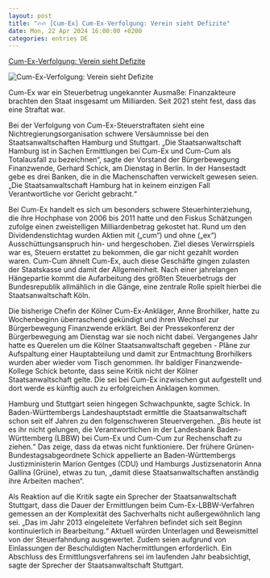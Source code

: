 ```yaml
---
layout: post
title: "🔥🔥 [Cum-Ex] Cum-Ex-Verfolgung: Verein sieht Defizite"
date: Mon, 22 Apr 2024 16:00:00 +0200
categories: entries DE
---
```

[Cum-Ex-Verfolgung: Verein sieht Defizite](https://www.schwaebische.de/regional/baden-wuerttemberg/cum-ex-verfolgung-verein-sieht-defizite-2466821)

![Cum-Ex-Verfolgung: Verein sieht Defizite](https://cdn.schwaebische.de/2024/04/23/7c8cf43f-80f1-499c-9723-33d425c6af70.jpeg)

Cum-Ex war ein Steuerbetrug ungekannter Ausmaße: Finanzakteure brachten den Staat insgesamt um Milliarden. Seit 2021 steht fest, dass das eine Straftat war.

Bei der Verfolgung von Cum-Ex-Steuerstraftaten sieht eine Nichtregierungsorganisation schwere Versäumnisse bei den Staatsanwaltschaften Hamburg und Stuttgart. „Die Staatsanwaltschaft Hamburg ist in Sachen Ermittlungen bei Cum-Ex und Cum-Cum als Totalausfall zu bezeichnen“, sagte der Vorstand der Bürgerbewegung Finanzwende, Gerhard Schick, am Dienstag in Berlin. In der Hansestadt gebe es drei Banken, die in die Machenschaften verwickelt gewesen seien. „Die Staatsanwaltschaft Hamburg hat in keinem einzigen Fall Verantwortliche vor Gericht gebracht.“

Bei Cum-Ex handelt es sich um besonders schwere Steuerhinterziehung, die ihre Hochphase von 2006 bis 2011 hatte und den Fiskus Schätzungen zufolge einen zweistelligen Milliardenbetrag gekostet hat. Rund um den Dividendenstichtag wurden Aktien mit („cum“) und ohne („ex“) Ausschüttungsanspruch hin- und hergeschoben. Ziel dieses Verwirrspiels war es, Steuern erstattet zu bekommen, die gar nicht gezahlt worden waren. Cum-Cum ähnelt Cum-Ex, auch diese Geschäfte gingen zulasten der Staatskasse und damit der Allgemeinheit. Nach einer jahrelangen Hängepartie kommt die Aufarbeitung des größten Steuerbetrugs der Bundesrepublik allmählich in die Gänge, eine zentrale Rolle spielt hierbei die Staatsanwaltschaft Köln.

Die bisherige Chefin der Kölner Cum-Ex-Ankläger, Anne Brorhilker, hatte zu Wochenbeginn überraschend gekündigt und ihren Wechsel zur Bürgerbewegung Finanzwende erklärt. Bei der Pressekonferenz der Bürgerbewegung am Dienstag war sie noch nicht dabei. Vergangenes Jahr hatte es Querelen um die Kölner Staatsanwaltschaft gegeben - Pläne zur Aufspaltung einer Hauptabteilung und damit zur Entmachtung Brorhilkers wurden aber wieder vom Tisch genommen. Ihr baldiger Finanzwende-Kollege Schick betonte, dass seine Kritik nicht der Kölner Staatsanwaltschaft gelte. Die sei bei Cum-Ex inzwischen gut aufgestellt und dort werde es künftig auch zu erfolgreichen Anklagen kommen.

Hamburg und Stuttgart seien hingegen Schwachpunkte, sagte Schick. In Baden-Württembergs Landeshauptstadt ermittle die Staatsanwaltschaft schon seit elf Jahren zu den folgenschweren Steuervergehen. „Bis heute ist es ihr nicht gelungen, die Verantwortlichen in der Landesbank Baden-Württemberg (LBBW) bei Cum-Ex und Cum-Cum zur Rechenschaft zu ziehen.“ Das zeige, dass da etwas nicht funktioniere. Der frühere Grünen-Bundestagsabgeordnete Schick appellierte an Baden-Württembergs Justizministerin Marion Gentges (CDU) und Hamburgs Justizsenatorin Anna Gallina (Grüne), etwas zu tun, „damit diese Staatsanwaltschaften anständig ihre Arbeiten machen“.

Als Reaktion auf die Kritik sagte ein Sprecher der Staatsanwaltschaft Stuttgart, dass die Dauer der Ermittlungen beim Cum-Ex-LBBW-Verfahren gemessen an der Komplexität des Sachverhalts nicht außergewöhnlich lang sei. „Das im Jahr 2013 eingeleitete Verfahren befindet sich seit Beginn kontinuierlich in Bearbeitung.“ Aktuell würden Unterlagen und Beweismittel von der Steuerfahndung ausgewertet. Zudem seien aufgrund von Einlassungen der Beschuldigten Nachermittlungen erforderlich. Ein Abschluss des Ermittlungsverfahrens sei im laufenden Jahr beabsichtigt, sagte der Sprecher der Staatsanwaltschaft Stuttgart.


